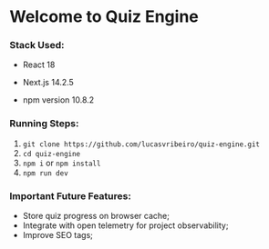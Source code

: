 # Welcome to Quiz Engine

### Stack Used:

- React 18
- Next.js 14.2.5

- npm version 10.8.2

### Running Steps:

1. `git clone https://github.com/lucasvribeiro/quiz-engine.git`
2. `cd quiz-engine`
3. `npm i` or `npm install`
4. `npm run dev`

### Important Future Features:
- Store quiz progress on browser cache;
- Integrate with open telemetry for project observability;
- Improve SEO tags;
